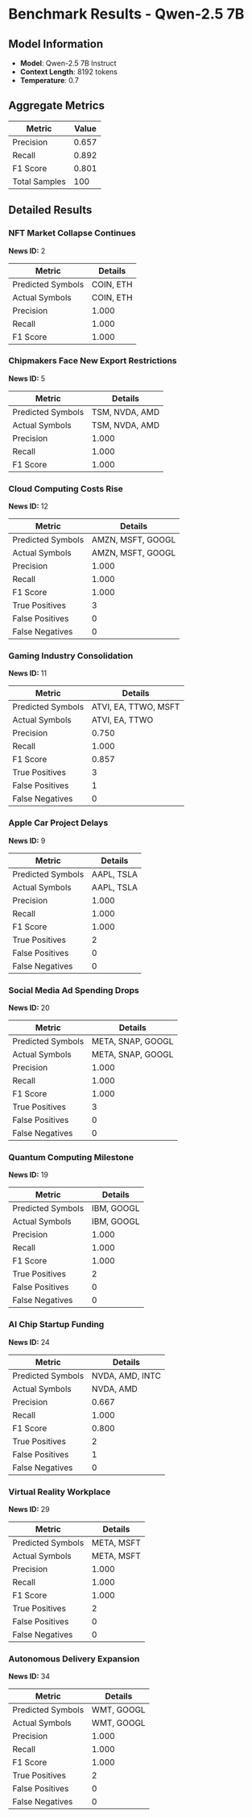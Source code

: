 # Benchmark Results - Qwen-2.5 7B


## Model Information
- **Model**: Qwen-2.5 7B Instruct
- **Context Length**: 8192 tokens
- **Temperature**: 0.7

## Aggregate Metrics

| Metric | Value |
|--------|----------|
| Precision | 0.657 |
| Recall | 0.892 |
| F1 Score | 0.801 |
| Total Samples | 100 |

## Detailed Results

### NFT Market Collapse Continues

**News ID:** 2

| Metric | Details |
|--------|------------|
| Predicted Symbols | COIN, ETH |
| Actual Symbols | COIN, ETH |
| Precision | 1.000 |
| Recall | 1.000 |
| F1 Score | 1.000 |

### Chipmakers Face New Export Restrictions

**News ID:** 5

| Metric | Details |
|--------|------------|
| Predicted Symbols | TSM, NVDA, AMD |
| Actual Symbols | TSM, NVDA, AMD |
| Precision | 1.000 |
| Recall | 1.000 |
| F1 Score | 1.000 |

### Cloud Computing Costs Rise

**News ID:** 12

| Metric | Details |
|--------|------------|
| Predicted Symbols | AMZN, MSFT, GOOGL |
| Actual Symbols | AMZN, MSFT, GOOGL |
| Precision | 1.000 |
| Recall | 1.000 |
| F1 Score | 1.000 |
| True Positives | 3 |
| False Positives | 0 |
| False Negatives | 0 |

### Gaming Industry Consolidation

**News ID:** 11

| Metric | Details |
|--------|------------|
| Predicted Symbols | ATVI, EA, TTWO, MSFT |
| Actual Symbols | ATVI, EA, TTWO |
| Precision | 0.750 |
| Recall | 1.000 |
| F1 Score | 0.857 |
| True Positives | 3 |
| False Positives | 1 |
| False Negatives | 0 |

### Apple Car Project Delays

**News ID:** 9

| Metric | Details |
|--------|------------|
| Predicted Symbols | AAPL, TSLA |
| Actual Symbols | AAPL, TSLA |
| Precision | 1.000 |
| Recall | 1.000 |
| F1 Score | 1.000 |
| True Positives | 2 |
| False Positives | 0 |
| False Negatives | 0 |

### Social Media Ad Spending Drops

**News ID:** 20

| Metric | Details |
|--------|------------|
| Predicted Symbols | META, SNAP, GOOGL |
| Actual Symbols | META, SNAP, GOOGL |
| Precision | 1.000 |
| Recall | 1.000 |
| F1 Score | 1.000 |
| True Positives | 3 |
| False Positives | 0 |
| False Negatives | 0 |

### Quantum Computing Milestone

**News ID:** 19

| Metric | Details |
|--------|------------|
| Predicted Symbols | IBM, GOOGL |
| Actual Symbols | IBM, GOOGL |
| Precision | 1.000 |
| Recall | 1.000 |
| F1 Score | 1.000 |
| True Positives | 2 |
| False Positives | 0 |
| False Negatives | 0 |

### AI Chip Startup Funding

**News ID:** 24

| Metric | Details |
|--------|------------|
| Predicted Symbols | NVDA, AMD, INTC |
| Actual Symbols | NVDA, AMD |
| Precision | 0.667 |
| Recall | 1.000 |
| F1 Score | 0.800 |
| True Positives | 2 |
| False Positives | 1 |
| False Negatives | 0 |

### Virtual Reality Workplace

**News ID:** 29

| Metric | Details |
|--------|------------|
| Predicted Symbols | META, MSFT |
| Actual Symbols | META, MSFT |
| Precision | 1.000 |
| Recall | 1.000 |
| F1 Score | 1.000 |
| True Positives | 2 |
| False Positives | 0 |
| False Negatives | 0 |

### Autonomous Delivery Expansion

**News ID:** 34

| Metric | Details |
|--------|------------|
| Predicted Symbols | WMT, GOOGL |
| Actual Symbols | WMT, GOOGL |
| Precision | 1.000 |
| Recall | 1.000 |
| F1 Score | 1.000 |
| True Positives | 2 |
| False Positives | 0 |
| False Negatives | 0 |
